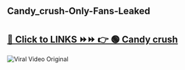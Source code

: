 
 ## Candy_crush-Only-Fans-Leaked

# <h2><a href="https://clipsfans.com/Candy_crush&ref=git">🔗 Click to LINKS ⏩⏩ 👉 🟢 Candy crush </a></h2>

<a href="https://clipsfans.com/Candy_crush&ref=git" rel="nofollow" data-target="animated-image.originalLink"><img src="https://i.ibb.co.com/xMMVF88/686577567.gif" alt="Viral Video Original" style="max-width: 100%; display: inline-block;" data-target="animated-image.originalImage"></a>

